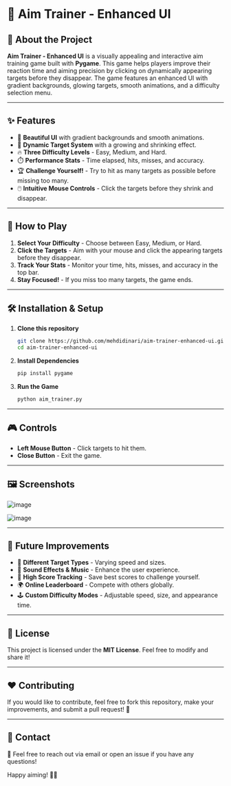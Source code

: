 # 🎯 Aim Trainer - Enhanced UI

## 🏹 About the Project
**Aim Trainer - Enhanced UI** is a visually appealing and interactive aim training game built with **Pygame**. This game helps players improve their reaction time and aiming precision by clicking on dynamically appearing targets before they disappear. The game features an enhanced UI with gradient backgrounds, glowing targets, smooth animations, and a difficulty selection menu.

---

## ✨ Features
- 🎨 **Beautiful UI** with gradient backgrounds and smooth animations.
- 🎯 **Dynamic Target System** with a growing and shrinking effect.
- 🔥 **Three Difficulty Levels** - Easy, Medium, and Hard.
- ⏱️ **Performance Stats** - Time elapsed, hits, misses, and accuracy.
- 🏆 **Challenge Yourself!** - Try to hit as many targets as possible before missing too many.
- 🖱️ **Intuitive Mouse Controls** - Click the targets before they shrink and disappear.

---

## 🚀 How to Play
1. **Select Your Difficulty** - Choose between Easy, Medium, or Hard.
2. **Click the Targets** - Aim with your mouse and click the appearing targets before they disappear.
3. **Track Your Stats** - Monitor your time, hits, misses, and accuracy in the top bar.
4. **Stay Focused!** - If you miss too many targets, the game ends.

---

## 🛠️ Installation & Setup
1. **Clone this repository**
   ```bash
   git clone https://github.com/mehdidinari/aim-trainer-enhanced-ui.git
   cd aim-trainer-enhanced-ui
   ```
2. **Install Dependencies**
   ```bash
   pip install pygame
   ```
3. **Run the Game**
   ```bash
   python aim_trainer.py
   ```

---

## 🎮 Controls
- **Left Mouse Button** - Click targets to hit them.
- **Close Button** - Exit the game.

---

## 🖼️ Screenshots
![image](https://github.com/user-attachments/assets/563b380e-a5a2-4468-8aea-bbac67fc02ae)

![image](https://github.com/user-attachments/assets/84453788-ec83-446e-a52f-aa0e9e10032b)




---

## 🔮 Future Improvements
- 🌟 **Different Target Types** - Varying speed and sizes.
- 🎼 **Sound Effects & Music** - Enhance the user experience.
- 🏅 **High Score Tracking** - Save best scores to challenge yourself.
- 🌍 **Online Leaderboard** - Compete with others globally.
- 🕹️ **Custom Difficulty Modes** - Adjustable speed, size, and appearance time.

---

## 📜 License
This project is licensed under the **MIT License**. Feel free to modify and share it!

---

## ❤️ Contributing
If you would like to contribute, feel free to fork this repository, make your improvements, and submit a pull request! 🚀

---

## 📩 Contact
📧 Feel free to reach out via email or open an issue if you have any questions!

Happy aiming! 🎯🔥

